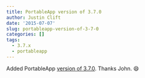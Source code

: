 ```yaml
---
title: PortableApp version of 3.7.0
author: Justin Clift
date: '2015-07-07'
slug: portableapp-version-of-3-7-0
categories: []
tags:
  - 3.7.x
  - portableapp
---
```

Added PortableApp [version of 3.7.0](https://github.com/sqlitebrowser/sqlitebrowser/releases/download/v3.7.0/SQLiteDatabaseBrowserPortable_3.7.0_English.paf.exe). Thanks John. :smile: